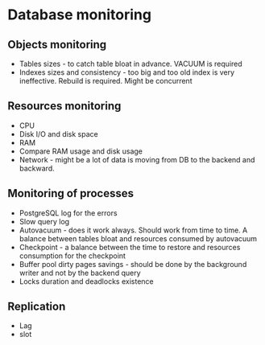 # Database monitoring

## Objects monitoring
* Tables sizes - to catch table bloat in advance. VACUUM is required
* Indexes sizes and consistency - too big and too old index is very ineffective. Rebuild is required. Might be concurrent

## Resources monitoring
* CPU
* Disk I/O and disk space
* RAM
* Compare RAM usage and disk usage
* Network - might be a lot of data is moving from DB to the backend and backward.

## Monitoring of processes
* PostgreSQL log for the errors
* Slow query log
* Autovacuum - does it work always. Should work from time to time. A balance between tables bloat and resources consumed by autovacuum
* Checkpoint - a balance between the time to restore and resources consumption for the checkpoint
* Buffer pool dirty pages savings - should be done by the background writer and not by the backend query
* Locks duration and deadlocks existence

## Replication
* Lag
* slot
